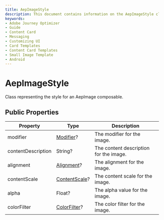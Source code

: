 ```yaml
---
title: AepImageStyle
description: This document contains information on the AepImageStyle class.
keywords:
- Adobe Journey Optimizer
- Guide
- Content Card
- Messaging
- Customizing UI
- Card Templates
- Content Card Templates
- Small Image Template
- Android
---
```


# AepImageStyle

Class representing the style for an AepImage composable.

## Public Properties

| Property           | Type                                                         | Description                            |
| ------------------ | ------------------------------------------------------------ | -------------------------------------- |
| modifier           | [Modifier](https://developer.android.com/reference/kotlin/androidx/compose/ui/Modifier)? | The modifier for the image.            |
| contentDescription | String?                                                      | The content description for the image. |
| alignment          | [Alignment](https://developer.android.com/reference/kotlin/androidx/compose/ui/Alignment)? | The alignment for the image.           |
| contentScale       | [ContentScale](https://developer.android.com/reference/kotlin/androidx/compose/ui/layout/ContentScale?hl=en)? | The content scale for the image.       |
| alpha              | Float?                                                       | The alpha value for the image.         |
| colorFilter        | [ColorFilter](https://developer.android.com/reference/kotlin/androidx/compose/ui/graphics/ColorFilter?hl=en)? | The color filter for the image.        |
